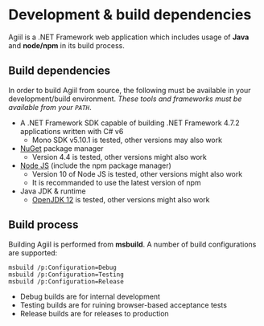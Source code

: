 # Development & build dependencies
Agiil is a .NET Framework web application which includes usage of **Java** and **node/npm** in its build process.

## Build dependencies
In order to build Agiil from source, the following must be available in your development/build environment. *These tools and frameworks must be available from your `PATH`*.

* A .NET Framework SDK capable of building .NET Framework 4.7.2 applications written with C# v6
    * Mono SDK v5.10.1 is tested, other versions may also work
* [NuGet] package manager
    * Version 4.4 is tested, other versions might also work
* [Node JS] (include the npm package manager)
    * Version 10 of Node JS is tested, other versions might also work
    * It is recommanded to use the latest version of npm
* Java JDK & runtime
    * [OpenJDK 12] is tested, other versions might also work
    
[NuGet]: https://www.nuget.org/downloads
[Node JS]: https://nodejs.org/en/download/
[OpenJDK 12]: https://jdk.java.net/

## Build process
Building Agiil is performed from **msbuild**. A number of build configurations are supported:

```
msbuild /p:Configuration=Debug
msbuild /p:Configuration=Testing
msbuild /p:Configuration=Release
```

* Debug builds are for internal development
* Testing builds are for ruining browser-based acceptance tests
* Release builds are for releases to production
